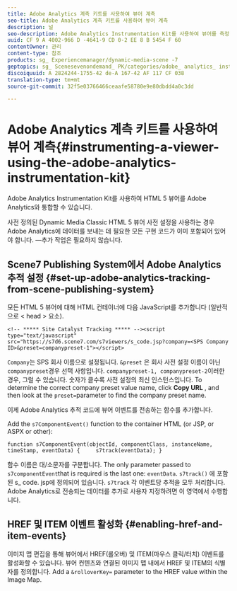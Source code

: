 ```yaml
---
title: Adobe Analytics 계측 키트를 사용하여 뷰어 계측
seo-title: Adobe Analytics 계측 키트를 사용하여 뷰어 계측
description: 널
seo-description: Adobe Analytics Instrumentation Kit를 사용하여 뷰어를 측정하는 방법을 알아봅니다.
uuid: CF 9 A 4002-966 D -4641-9 CD 0-2 EE 8 B 5454 F 60
contentOwner: 관리
content-type: 참조
products: sg_ Experiencemanager/dynamic-media-scene -7
geptopics: sg_ Scenesevenondemand_ PK/categories/adobe_ analytics_ instrumentation_ kit
discoiquuid: A 2824244-1755-42 de-A 167-42 AF 117 CF 038
translation-type: tm+mt
source-git-commit: 32f5e03766466ceaafe58780e9e80dbdd4a0c3dd

---
```



# Adobe Analytics 계측 키트를 사용하여 뷰어 계측{#instrumenting-a-viewer-using-the-adobe-analytics-instrumentation-kit}

Adobe Analytics Instrumentation Kit를 사용하여 HTML 5 뷰어를 Adobe Analytics와 통합할 수 있습니다.

사전 정의된 Dynamic Media Classic HTML 5 뷰어 사전 설정을 사용하는 경우 Adobe Analytics에 데이터를 보내는 데 필요한 모든 구현 코드가 이미 포함되어 있어야 합니다. —추가 작업은 필요하지 않습니다.

## Scene7 Publishing System에서 Adobe Analytics 추적 설정 {#set-up-adobe-analytics-tracking-from-scene-publishing-system}

모든 HTML 5 뷰어에 대해 HTML 컨테이너에 다음 JavaScript를 추가합니다 (일반적으로 &lt; head &gt; 요소).

```as3
<!-- ***** Site Catalyst Tracking ***** --><script type="text/javascript" src="https://s7d6.scene7.com/s7viewers/s_code.jsp?company=<SPS Company ID>&preset=companypreset-1"></script>
```

`Company`는 SPS 회사 이름으로 설정됩니다. `&preset` 은 회사 사전 설정 이름이 아닌 `companypreset`경우 선택 사항입니다. `companypreset-1, companypreset-2`이러한 경우, 그럴 수 있습니다. 숫자가 클수록 사전 설정의 최신 인스턴스입니다. To determine the correct company preset value name, click **Copy URL** , and then look at the `preset=`parameter to find the company preset name.

이제 Adobe Analytics 추적 코드에 뷰어 이벤트를 전송하는 함수를 추가합니다.

Add the `s7ComponentEvent()` function to the container HTML (or JSP, or ASPX or other):

```as3
function s7ComponentEvent(objectId, componentClass, instanceName, timeStamp, eventData) {     s7track(eventData); }
```

함수 이름은 대/소문자를 구분합니다. The only parameter passed to `s7componentEvent`that is required is the last one: `eventData`. `s7track()` 에 포함된 s_ code. jsp에 정의되어 있습니다. `s7track` 각 이벤트당 추적을 모두 처리합니다. Adobe Analytics로 전송되는 데이터를 추가로 사용자 지정하려면 이 영역에서 수행합니다.

## HREF 및 ITEM 이벤트 활성화 {#enabling-href-and-item-events}

이미지 맵 편집을 통해 뷰어에서 HREF(롤오버) 및 ITEM(마우스 클릭/터치) 이벤트를 활성화할 수 있습니다. 뷰어 컨텐츠와 연결된 이미지 맵 내에서 HREF 및 ITEM의 식별자를 정의합니다. Add a `&rolloverKey=` parameter to the HREF value within the Image Map.
